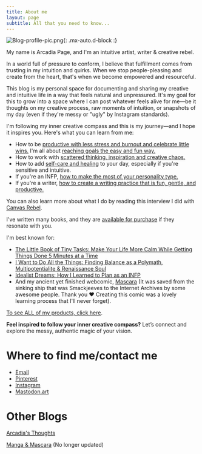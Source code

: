 ```yaml
---
title: About me
layout: page
subtitle: All that you need to know...
---
```


![Blog-profile-pic.png](https://i.postimg.cc/SsWR0JsC/Blog-profile-pic.png){: .mx-auto.d-block :}

My name is Arcadia Page, and I'm an intuitive artist, writer & creative rebel.

In a world full of pressure to conform, I believe that fulfillment comes from trusting in my intuition and quirks. When we stop people-pleasing and create from the heart, that's when we become empowered and resourceful. 

This blog is my personal space for documenting and sharing my creative and intuitive life in a way that feels natural and unpressured. It's my goal for this to grow into a space where I can post whatever feels alive for me—be it thoughts on my creative process, raw moments of intuition, or snapshots of my day (even if they're messy or "ugly" by Instagram standards).

I'm following my inner creative compass and this is my journey—and I hope it inspires you. Here's what you can learn from me:

- How to be [productive with less stress and burnout and celebrate little wins.](https://arcadiapage.com/2023-10-31-Three-Essential-Steps-to-Better-Productivity-Highly-Sensitive-Person/) I'm all about [reaching goals the easy and fun way.](https://arcadiapage.com/2023-09-30-What-To-Do-When-Overthinking-Your-Goals/)
- How to work with [scattered thinking, inspiration and creative chaos.](https://arcadiapage.com/2023-10-31-Multipotentialite-You're-Not-As-Lost-As-You-Think/)
- How to add [self-care and healing](https://arcadiapage.com/2024-01-29-today-do-what-heals-you/) to your day, especially if you're sensitive and intuitive.
- If you're an INFP, [how to make the most of your personality type.](https://arcadiapage.com/2023-12-26-How-to-bring-your-INFP-Archetypes-into-Your-Everyday-Life/)
- If you're a writer, [how to create a writing practice that is fun, gentle, and productive.](https://arcadiapage.com/2024-01-29-being-a-productive-writer-does-not-have-to-be-painful/)

You can also learn more about what I do by reading this interview I did with [Canvas Rebel](https://canvasrebel.com/meet-arcadia-page/). 

I've written many books, and they are [available for purchase](https://payhip.com/ArcadiaPage/collection/books) if they resonate with you. 

I'm best known for:

- [The Little Book of Tiny Tasks: Make Your Life More Calm While Getting Things Done 5 Minutes at a Time](https://payhip.com/b/e32lr)
- [I Want to Do All the Things: Finding Balance as a Polymath, Multipotentialite & Renaissance Soul](https://payhip.com/b/4ljG)
- [Idealist Dreams: How I Learned to Plan as an INFP](https://payhip.com/b/KrBh)
- And my ancient yet finished webcomic, [Mascara](https://ia801806.us.archive.org/33/items/smackjeeves-59912/59912/index.html#1) (It was saved from the sinking ship that was Smackjeeves to the Internet Archives by some awesome people. Thank you ❤️ Creating this comic was a lovely learning process that I'll never forget).

[To see ALL of my products, click here](https://payhip.com/ArcadiaPage).

**Feel inspired to follow your inner creative compass?** Let’s connect and explore the messy, authentic magic of your vision.

# Where to find me/contact me

- [Email](mailto:arcadiapage@gmail.com)
- [Pinterest](https://www.pinterest.com/arcadiapage/)
- [Instagram](https://www.instagram.com/arcadiapage?igsh=emR6a2R0ZzNpanJx)
- [Mastodon.art](https://mastodon.art/web/@arcadiapage)

# Other Blogs

[Arcadia's Thoughts](https://arcadia.thoughts.page/)

[Manga & Mascara](https://manga-arcadia.blogspot.com/) (No longer updated)
